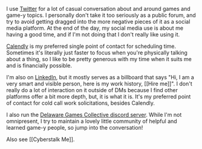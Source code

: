I use [Twitter](https://twitter.com/AlinaWithAFace) for a lot of casual conversation about and around games and game-y topics. I personally don't take it too seriously as a public forum, and try to avoid getting dragged into the more negative pieces of it as a social media platform. At the end of the day, my social media use is about me having a good time, and if I'm not doing that I don't really like using it.

[Calendly](https://calendly.com/alina-christenbury) is my preferred single point of contact for scheduling time. Sometimes it's literally just faster to focus when you're physically talking about a thing, so I like to be pretty generous with my time when it suits me and is financially possible.

I'm also on [LinkedIn](https://www.linkedin.com/mwlite/in/alinajc), but it mostly serves as a billboard that says "Hi, I am a very smart and visible person, here is my work history, [[Hire me]]". I don't really do a lot of interaction on it outside of DMs because I find other platforms offer a bit more depth, but, it is what it is. It's my preferred point of contact for cold call work solicitations, besides Calendly.

I also run the [Delaware Games Collective discord server](https://discord.gg/BnjbaQkbhj). While I'm not omnipresent, I try to maintain a lovely little community of helpful and learned game-y people, so jump into the conversation!

Also see [[Cyberstalk Me]].